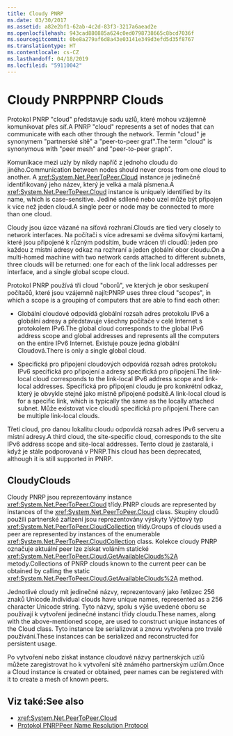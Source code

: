 ```yaml
---
title: Cloudy PNRP
ms.date: 03/30/2017
ms.assetid: a82e2bf1-62ab-4c2d-83f3-3217a6aead2e
ms.openlocfilehash: 943cad880885a624c0ed0798738665c8bcd7036f
ms.sourcegitcommit: 0be8a279af6d8a43e03141e349d3efd5d35f8767
ms.translationtype: HT
ms.contentlocale: cs-CZ
ms.lasthandoff: 04/18/2019
ms.locfileid: "59110042"
---
```

# <a name="pnrp-clouds"></a><span data-ttu-id="f726d-102">Cloudy PNRP</span><span class="sxs-lookup"><span data-stu-id="f726d-102">PNRP Clouds</span></span>
<span data-ttu-id="f726d-103">Protokol PNRP "cloud" představuje sadu uzlů, které mohou vzájemně komunikovat přes síť.</span><span class="sxs-lookup"><span data-stu-id="f726d-103">A PNRP "cloud" represents a set of nodes that can communicate with each other through the network.</span></span> <span data-ttu-id="f726d-104">Termín "cloud" je synonymem "partnerské sítě" a "peer-to-peer graf".</span><span class="sxs-lookup"><span data-stu-id="f726d-104">The term "cloud" is synonymous with "peer mesh" and "peer-to-peer graph".</span></span>  
  
 <span data-ttu-id="f726d-105">Komunikace mezi uzly by nikdy napříč z jednoho cloudu do jiného.</span><span class="sxs-lookup"><span data-stu-id="f726d-105">Communication between nodes should never cross from one cloud to another.</span></span> <span data-ttu-id="f726d-106">A <xref:System.Net.PeerToPeer.Cloud> instance je jedinečně identifikovaný jeho název, který je velká a malá písmena.</span><span class="sxs-lookup"><span data-stu-id="f726d-106">A <xref:System.Net.PeerToPeer.Cloud> instance is uniquely identified by its name, which is case-sensitive.</span></span> <span data-ttu-id="f726d-107">Jediné sdílené nebo uzel může být připojen k více než jeden cloud.</span><span class="sxs-lookup"><span data-stu-id="f726d-107">A single peer or node may be connected to more than one cloud.</span></span>  
  
 <span data-ttu-id="f726d-108">Cloudy jsou úzce vázané na síťová rozhraní.</span><span class="sxs-lookup"><span data-stu-id="f726d-108">Clouds are tied very closely to network interfaces.</span></span>  <span data-ttu-id="f726d-109">Na počítači s více adresami se dvěma síťovými kartami, které jsou připojené k různým podsítím, bude vrácen tři cloudů: jeden pro každou z místní adresy odkaz na rozhraní a jeden globální obor cloudu.</span><span class="sxs-lookup"><span data-stu-id="f726d-109">On a multi-homed machine with two network cards attached to different subnets, three clouds will be returned: one for each of the link local addresses per interface, and a single global scope cloud.</span></span>  
  
 <span data-ttu-id="f726d-110">Protokol PNRP používá tři cloud "oborů", ve kterých je obor seskupení počítačů, které jsou vzájemně najít:</span><span class="sxs-lookup"><span data-stu-id="f726d-110">PNRP uses three cloud "scopes", in which a scope is a grouping of computers that are able to find each other:</span></span>  
  
-   <span data-ttu-id="f726d-111">Globální cloudové odpovídá globální rozsah adres protokolu IPv6 a globální adresy a představuje všechny počítače v celé Internet s protokolem IPv6.</span><span class="sxs-lookup"><span data-stu-id="f726d-111">The global cloud corresponds to the global IPv6 address scope and global addresses and represents all the computers on the entire IPv6 Internet.</span></span> <span data-ttu-id="f726d-112">Existuje pouze jedna globální Cloudová.</span><span class="sxs-lookup"><span data-stu-id="f726d-112">There is only a single global cloud.</span></span>  
  
-   <span data-ttu-id="f726d-113">Specifická pro připojení cloudových odpovídá rozsah adres protokolu IPv6 specifická pro připojení a adresy specifická pro připojení.</span><span class="sxs-lookup"><span data-stu-id="f726d-113">The link-local cloud corresponds to the link-local IPv6 address scope and link-local addresses.</span></span> <span data-ttu-id="f726d-114">Specifická pro připojení cloudu je pro konkrétní odkaz, který je obvykle stejné jako místně připojené podsítě.</span><span class="sxs-lookup"><span data-stu-id="f726d-114">A link-local cloud is for a specific link, which is typically the same as the locally attached subnet.</span></span> <span data-ttu-id="f726d-115">Může existovat více cloudů specifická pro připojení.</span><span class="sxs-lookup"><span data-stu-id="f726d-115">There can be multiple link-local clouds.</span></span>  
  
 <span data-ttu-id="f726d-116">Třetí cloud, pro danou lokalitu cloudu odpovídá rozsah adres IPv6 serveru a místní adresy.</span><span class="sxs-lookup"><span data-stu-id="f726d-116">A third cloud, the site-specific cloud, corresponds to the site IPv6 address scope and site-local addresses.</span></span> <span data-ttu-id="f726d-117">Tento cloud je zastaralá, i když je stále podporovaná v PNRP.</span><span class="sxs-lookup"><span data-stu-id="f726d-117">This cloud has been deprecated, although it is still supported in PNRP.</span></span>  
  
## <a name="clouds"></a><span data-ttu-id="f726d-118">Cloudy</span><span class="sxs-lookup"><span data-stu-id="f726d-118">Clouds</span></span>  
 <span data-ttu-id="f726d-119">Cloudy PNRP jsou reprezentovány instance <xref:System.Net.PeerToPeer.Cloud> třídy.</span><span class="sxs-lookup"><span data-stu-id="f726d-119">PNRP clouds are represented by instances of the <xref:System.Net.PeerToPeer.Cloud> class.</span></span> <span data-ttu-id="f726d-120">Skupiny cloudů použili partnerské zařízení jsou reprezentovány výskyty Výčtový typ <xref:System.Net.PeerToPeer.CloudCollection> třídy.</span><span class="sxs-lookup"><span data-stu-id="f726d-120">Groups of clouds used a peer are represented by instances of the enumerable <xref:System.Net.PeerToPeer.CloudCollection> class.</span></span> <span data-ttu-id="f726d-121">Kolekce cloudy PNRP označuje aktuální peer lze získat voláním statické <xref:System.Net.PeerToPeer.Cloud.GetAvailableClouds%2A> metody.</span><span class="sxs-lookup"><span data-stu-id="f726d-121">Collections of PNRP clouds known to the current peer can be obtained by calling the static <xref:System.Net.PeerToPeer.Cloud.GetAvailableClouds%2A> method.</span></span>  
  
 <span data-ttu-id="f726d-122">Jednotlivé cloudy mít jedinečné názvy, reprezentovaný jako řetězec 256 znaků Unicode.</span><span class="sxs-lookup"><span data-stu-id="f726d-122">Individual clouds have unique names, represented as a 256 character Unicode string.</span></span> <span data-ttu-id="f726d-123">Tyto názvy, spolu s výše uvedené oboru se používají k vytvoření jedinečné instancí třídy cloudu.</span><span class="sxs-lookup"><span data-stu-id="f726d-123">These names, along with the above-mentioned scope, are used to construct unique instances of the Cloud class.</span></span> <span data-ttu-id="f726d-124">Tyto instance lze serializovat a znovu vytvořena pro trvalé používání.</span><span class="sxs-lookup"><span data-stu-id="f726d-124">These instances can be serialized and reconstructed for persistent usage.</span></span>  
  
 <span data-ttu-id="f726d-125">Po vytvoření nebo získat instance cloudové názvy partnerských uzlů můžete zaregistrovat ho k vytvoření sítě známého partnerským uzlům.</span><span class="sxs-lookup"><span data-stu-id="f726d-125">Once a Cloud instance is created or obtained, peer names can be registered with it to create a mesh of known peers.</span></span>  
  
## <a name="see-also"></a><span data-ttu-id="f726d-126">Viz také:</span><span class="sxs-lookup"><span data-stu-id="f726d-126">See also</span></span>

- <xref:System.Net.PeerToPeer.Cloud>
- [<span data-ttu-id="f726d-127">Protokol PNRP</span><span class="sxs-lookup"><span data-stu-id="f726d-127">Peer Name Resolution Protocol</span></span>](../../../docs/framework/network-programming/peer-name-resolution-protocol.md)
